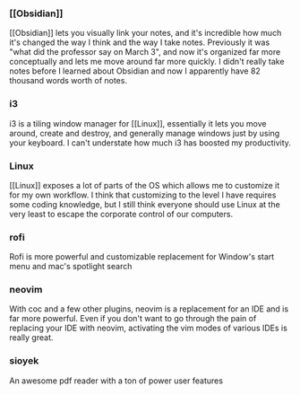 ### [[Obsidian]]

[[Obsidian]] lets you visually link your notes, and it's incredible how much it's changed the way I think and the way I take notes. Previously it was "what did the professor say on March 3", and now it's organized far more conceptually and lets me move around far more quickly. I didn't really take notes before I learned about Obsidian and now I apparently have 82 thousand words worth of notes. 

### i3

i3 is a tiling window manager for [[Linux]], essentially it lets you move around, create and destroy, and generally manage windows just by using your keyboard. I can't understate how much i3 has boosted my productivity.

### Linux

[[Linux]] exposes a lot of parts of the OS which allows me to customize it for my own workflow. I think that customizing to the level I have requires some coding knowledge, but I still think everyone should use Linux at the very least to escape the corporate control of our computers.

### rofi

Rofi is more powerful and customizable replacement for Window's start menu and mac's spotlight search

### neovim

With coc and a few other plugins, neovim is a replacement for an IDE and is far more powerful. Even if you don't want to go through the pain of replacing your IDE with neovim, activating the vim modes of various IDEs is really great.

### sioyek

An awesome pdf reader with a ton of power user features


